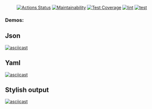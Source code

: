 <div align="center">
  
[![Actions Status](https://github.com/Droletor/frontend-project-46/actions/workflows/hexlet-check.yml/badge.svg)](https://github.com/Droletor/frontend-project-46/actions)
[![Maintainability](https://api.codeclimate.com/v1/badges/778dbe1e7ff3b9fa1dd2/maintainability)](https://codeclimate.com/github/Droletor/frontend-project-46/maintainability)
[![Test Coverage](https://api.codeclimate.com/v1/badges/778dbe1e7ff3b9fa1dd2/test_coverage)](https://codeclimate.com/github/Droletor/frontend-project-46/test_coverage)
[![lint](https://github.com/Droletor/frontend-project-46/actions/workflows/lint.yml/badge.svg)](https://github.com/Droletor/frontend-project-46/actions/workflows/lint.yml)
[![test](https://github.com/Droletor/frontend-project-46/actions/workflows/test.yml/badge.svg)](https://github.com/Droletor/frontend-project-46/actions/workflows/test.yml)

</div>

### Demos:
## Json
[![asciicast](https://asciinema.org/a/ZbGphof00eEmSSpyy28xwmNVw.svg)](https://asciinema.org/a/ZbGphof00eEmSSpyy28xwmNVw)

## Yaml
[![asciicast](https://asciinema.org/a/z9V1ELWChzBeEeOz6X28WgDVj.svg)](https://asciinema.org/a/z9V1ELWChzBeEeOz6X28WgDVj)

## Stylish output
[![asciicast](https://asciinema.org/a/p9XMQ4PqBd6exiEGXXU1I5ovL.svg)](https://asciinema.org/a/p9XMQ4PqBd6exiEGXXU1I5ovL)
